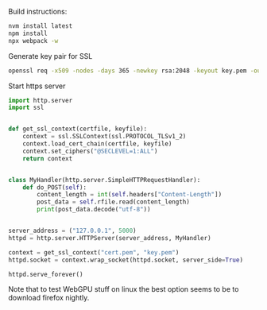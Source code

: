 Build instructions:

```bash
nvm install latest
npm install
npx webpack -w
```

Generate key pair for SSL
```bash
openssl req -x509 -nodes -days 365 -newkey rsa:2048 -keyout key.pem -out cert.pem
```

Start https server
```python
import http.server
import ssl


def get_ssl_context(certfile, keyfile):
    context = ssl.SSLContext(ssl.PROTOCOL_TLSv1_2)
    context.load_cert_chain(certfile, keyfile)
    context.set_ciphers("@SECLEVEL=1:ALL")
    return context


class MyHandler(http.server.SimpleHTTPRequestHandler):
    def do_POST(self):
        content_length = int(self.headers["Content-Length"])
        post_data = self.rfile.read(content_length)
        print(post_data.decode("utf-8"))


server_address = ("127.0.0.1", 5000)
httpd = http.server.HTTPServer(server_address, MyHandler)

context = get_ssl_context("cert.pem", "key.pem")
httpd.socket = context.wrap_socket(httpd.socket, server_side=True)

httpd.serve_forever()
```

Note that to test WebGPU stuff on linux the best option seems to be to download firefox nightly.
